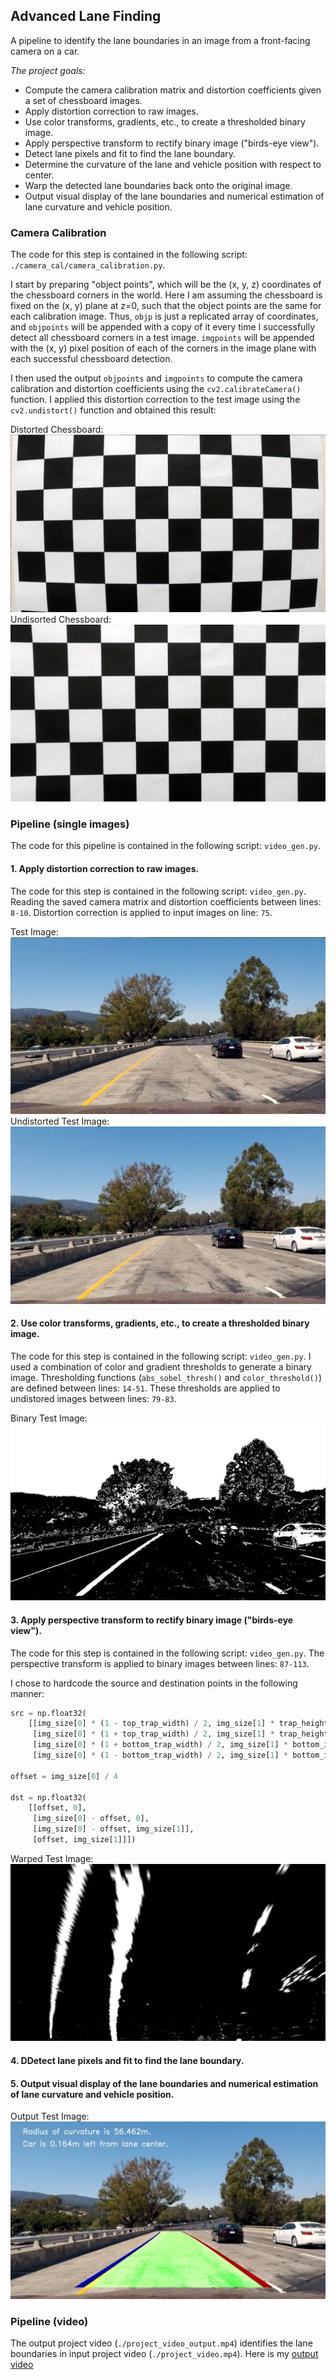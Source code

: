 ## Advanced Lane Finding
A pipeline to identify the lane boundaries in an image from a front-facing camera on a car.

*The project goals:*

* Compute the camera calibration matrix and distortion coefficients given a set of chessboard images.
* Apply distortion correction to raw images.
* Use color transforms, gradients, etc., to create a thresholded binary image.
* Apply perspective transform to rectify binary image ("birds-eye view").
* Detect lane pixels and fit to find the lane boundary.
* Determine the curvature of the lane and vehicle position with respect to center.
* Warp the detected lane boundaries back onto the original image.
* Output visual display of the lane boundaries and numerical estimation of lane curvature and vehicle position.


[//]: # (Image References)
[image1]: ./camera_cal/calibration1.jpg "Distorted Chessboard"
[image2]: ./camera_cal/calibration1_undistorted.jpg "Undistorted Chessboard"
[image3]: ./test_images/test1.jpg "Test Image"
[image4]: ./output_images/test1_undistorted.jpg "Undistorted Test Image"
[image5]: ./output_images/test1_binary.jpg "Binary Test Image"
[image6]: ./output_images/test1_warped.jpg "Warped Test Image"
[image7]: ./output_images/test1_output.jpg "Output Test Image"


### Camera Calibration

The code for this step is contained in the following script: `./camera_cal/camera_calibration.py`.

I start by preparing "object points", which will be the (x, y, z) coordinates of the chessboard corners in the world. Here I am assuming the chessboard is fixed on the (x, y) plane at z=0, such that the object points are the same for each calibration image.  Thus, `objp` is just a replicated array of coordinates, and `objpoints` will be appended with a copy of it every time I successfully detect all chessboard corners in a test image.  `imgpoints` will be appended with the (x, y) pixel position of each of the corners in the image plane with each successful chessboard detection.

I then used the output `objpoints` and `imgpoints` to compute the camera calibration and distortion coefficients using the `cv2.calibrateCamera()` function.  I applied this distortion correction to the test image using the `cv2.undistort()` function and obtained this result:

Distorted Chessboard: ![alt text][image1]
Undisorted Chessboard: ![alt text][image2]


### Pipeline (single images)
The code for this pipeline is contained in the following script: `video_gen.py`.

#### 1. Apply distortion correction to raw images.

The code for this step is contained in the following script: `video_gen.py`. Reading the saved camera matrix and distortion coefficients between lines: `8-10`. Distortion correction is applied to input images on line: `75`.

Test Image: ![alt text][image3]
Undistorted Test Image: ![alt text][image4]


#### 2. Use color transforms, gradients, etc., to create a thresholded binary image.

The code for this step is contained in the following script: `video_gen.py`. I used a combination of color and gradient thresholds to generate a binary image. Thresholding functions (`abs_sobel_thresh()` and `color_threshold()`) are defined between lines: `14-51`. These thresholds are applied to undistored images between lines: `79-83`.

Binary Test Image: ![alt text][image5]

#### 3. Apply perspective transform to rectify binary image ("birds-eye view").

The code for this step is contained in the following script: `video_gen.py`. The perspective transform is applied to binary images between lines: `87-113`.

I chose to hardcode the source and destination points in the following manner:

```python
src = np.float32(
    [[img_size[0] * (1 - top_trap_width) / 2, img_size[1] * trap_height],
     [img_size[0] * (1 + top_trap_width) / 2, img_size[1] * trap_height],
     [img_size[0] * (1 + bottom_trap_width) / 2, img_size[1] * bottom_img_trim],
     [img_size[0] * (1 - bottom_trap_width) / 2, img_size[1] * bottom_img_trim]])

offset = img_size[0] / 4

dst = np.float32(
    [[offset, 0],
     [img_size[0] - offset, 0],
     [img_size[0] - offset, img_size[1]],
     [offset, img_size[1]]])
```

Warped Test Image: ![alt text][image6]


#### 4. DDetect lane pixels and fit to find the lane boundary.


#### 5. Output visual display of the lane boundaries and numerical estimation of lane curvature and vehicle position.

Output Test Image: ![alt text][image7]


### Pipeline (video)

The output project video (`./project_video_output.mp4`) identifies the lane boundaries in input project video (`./project_video.mp4`). Here is my [output video](./project_video_output.mp4)
